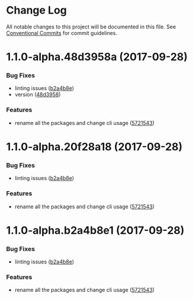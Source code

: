 # Change Log

All notable changes to this project will be documented in this file.
See [Conventional Commits](https://conventionalcommits.org) for commit guidelines.

<a name="1.1.0-alpha.48d3958a"></a>
# 1.1.0-alpha.48d3958a (2017-09-28)


### Bug Fixes

* linting issues ([b2a4b8e](https://github.com/jameslnewell/tradie-v4/commit/b2a4b8e))
* version ([48d3958](https://github.com/jameslnewell/tradie-v4/commit/48d3958))


### Features

* rename all the packages and change cli usage ([5721543](https://github.com/jameslnewell/tradie-v4/commit/5721543))




<a name="1.1.0-alpha.20f28a18"></a>
# 1.1.0-alpha.20f28a18 (2017-09-28)


### Bug Fixes

* linting issues ([b2a4b8e](https://github.com/jameslnewell/tradie-v4/commit/b2a4b8e))


### Features

* rename all the packages and change cli usage ([5721543](https://github.com/jameslnewell/tradie-v4/commit/5721543))




<a name="1.1.0-alpha.b2a4b8e1"></a>
# 1.1.0-alpha.b2a4b8e1 (2017-09-28)


### Bug Fixes

* linting issues ([b2a4b8e](https://github.com/jameslnewell/tradie-v4/commit/b2a4b8e))


### Features

* rename all the packages and change cli usage ([5721543](https://github.com/jameslnewell/tradie-v4/commit/5721543))
